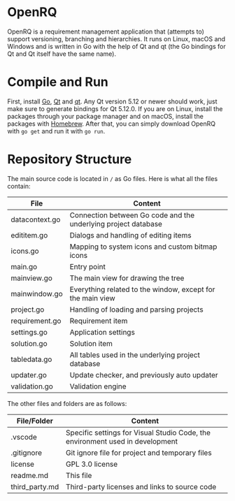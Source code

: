 # OpenRQ
OpenRQ is a requirement management application that (attempts to) support versioning, branching and hierarchies. 
It runs on Linux, macOS and Windows and is written in Go with the help of Qt and qt (the Go bindings for Qt and Qt itself have the same name).

# Compile and Run
First, install [Go](https://golang.org/), [Qt](https://qt.io) and [qt](https://github.com/therecipe/qt). 
Any Qt version 5.12 or newer should work, just make sure to generate bindings for Qt 5.12.0. 
If you are on Linux, install the packages through your package manager and on macOS, install the 
packages with [Homebrew](https://brew.sh/). 
After that, you can simply download OpenRQ with `go get` and run it with `go run`.

# Repository Structure
The main source code is located in `/` as Go files. Here is what all the files contain:

| File | Content |
| ---- | ------- |
| datacontext.go | Connection between Go code and the underlying project database |
| edititem.go | Dialogs and handling of editing items |
| icons.go | Mapping to system icons and custom bitmap icons |
| main.go | Entry point |
| mainview.go | The main view for drawing the tree |
| mainwindow.go | Everything related to the window, except for the main view |
| project.go | Handling of loading and parsing projects |
| requirement.go | Requirement item |
| settings.go | Application settings |
| solution.go | Solution item |
| tabledata.go | All tables used in the underlying project database |
| updater.go | Update checker, and previously auto updater |
| validation.go | Validation engine |

The other files and folders are as follows:

| File/Folder | Content |
| ----------- | ------- |
| .vscode | Specific settings for Visual Studio Code, the environment used in development |
| .gitignore | Git ignore file for project and temporary files |
| license | GPL 3.0 license |
| readme.md | This file |
| third_party.md | Third-party licenses and links to source code |